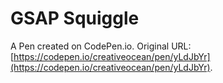 # GSAP Squiggle

A Pen created on CodePen.io. Original URL: [https://codepen.io/creativeocean/pen/yLdJbYr](https://codepen.io/creativeocean/pen/yLdJbYr).

